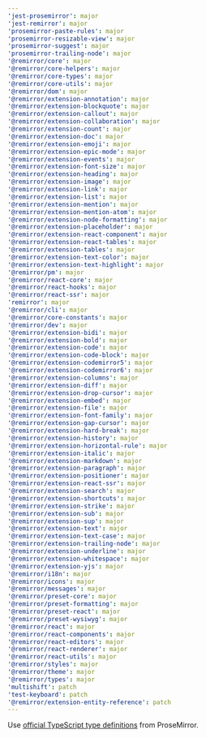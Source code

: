 ```yaml
---
'jest-prosemirror': major
'jest-remirror': major
'prosemirror-paste-rules': major
'prosemirror-resizable-view': major
'prosemirror-suggest': major
'prosemirror-trailing-node': major
'@remirror/core': major
'@remirror/core-helpers': major
'@remirror/core-types': major
'@remirror/core-utils': major
'@remirror/dom': major
'@remirror/extension-annotation': major
'@remirror/extension-blockquote': major
'@remirror/extension-callout': major
'@remirror/extension-collaboration': major
'@remirror/extension-count': major
'@remirror/extension-doc': major
'@remirror/extension-emoji': major
'@remirror/extension-epic-mode': major
'@remirror/extension-events': major
'@remirror/extension-font-size': major
'@remirror/extension-heading': major
'@remirror/extension-image': major
'@remirror/extension-link': major
'@remirror/extension-list': major
'@remirror/extension-mention': major
'@remirror/extension-mention-atom': major
'@remirror/extension-node-formatting': major
'@remirror/extension-placeholder': major
'@remirror/extension-react-component': major
'@remirror/extension-react-tables': major
'@remirror/extension-tables': major
'@remirror/extension-text-color': major
'@remirror/extension-text-highlight': major
'@remirror/pm': major
'@remirror/react-core': major
'@remirror/react-hooks': major
'@remirror/react-ssr': major
'remirror': major
'@remirror/cli': major
'@remirror/core-constants': major
'@remirror/dev': major
'@remirror/extension-bidi': major
'@remirror/extension-bold': major
'@remirror/extension-code': major
'@remirror/extension-code-block': major
'@remirror/extension-codemirror5': major
'@remirror/extension-codemirror6': major
'@remirror/extension-columns': major
'@remirror/extension-diff': major
'@remirror/extension-drop-cursor': major
'@remirror/extension-embed': major
'@remirror/extension-file': major
'@remirror/extension-font-family': major
'@remirror/extension-gap-cursor': major
'@remirror/extension-hard-break': major
'@remirror/extension-history': major
'@remirror/extension-horizontal-rule': major
'@remirror/extension-italic': major
'@remirror/extension-markdown': major
'@remirror/extension-paragraph': major
'@remirror/extension-positioner': major
'@remirror/extension-react-ssr': major
'@remirror/extension-search': major
'@remirror/extension-shortcuts': major
'@remirror/extension-strike': major
'@remirror/extension-sub': major
'@remirror/extension-sup': major
'@remirror/extension-text': major
'@remirror/extension-text-case': major
'@remirror/extension-trailing-node': major
'@remirror/extension-underline': major
'@remirror/extension-whitespace': major
'@remirror/extension-yjs': major
'@remirror/i18n': major
'@remirror/icons': major
'@remirror/messages': major
'@remirror/preset-core': major
'@remirror/preset-formatting': major
'@remirror/preset-react': major
'@remirror/preset-wysiwyg': major
'@remirror/react': major
'@remirror/react-components': major
'@remirror/react-editors': major
'@remirror/react-renderer': major
'@remirror/react-utils': major
'@remirror/styles': major
'@remirror/theme': major
'@remirror/types': major
'multishift': patch
'test-keyboard': patch
'@remirror/extension-entity-reference': patch
---
```


Use [official TypeScript type definitions](https://discuss.prosemirror.net/t/prosemirror-is-now-a-typescript-project/4624) from ProseMirror.
